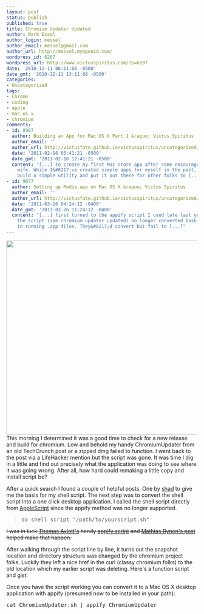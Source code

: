 ```yaml
---
layout: post
status: publish
published: true
title: Chromium Updater Updated
author: Mark Essel
author_login: messel
author_email: messel@gmail.com
author_url: http://messel.myopenid.com/
wordpress_id: 6207
wordpress_url: http://www.victusspiritus.com/?p=6207
date: '2010-12-11 06:11:06 -0500'
date_gmt: '2010-12-11 13:11:06 -0500'
categories:
- Uncategorized
tags:
- Chrome
- coding
- apple
- mac os x
- chromium
comments:
- id: 8967
  author: Building an App for Mac OS X Part 1 &raquo; Victus Spiritus
  author_email: ''
  author_url: http://victusfate.github.io/victusspiritus/uncategorized/2011/02/16/building-an-app-for-mac-os-x-part-1/
  date: '2011-02-16 05:41:21 -0500'
  date_gmt: '2011-02-16 12:41:21 -0500'
  content: "[...] to create my first Mac store app after some encouragement from my
    wife. While I&#8217;ve created simple apps for myself in the past, I wanted to
    build a simple utility and put it out there for other folks to [...]"
- id: 9677
  author: Setting up Redis.app on Mac OS X &raquo; Victus Spiritus
  author_email: ''
  author_url: http://victusfate.github.io/victusspiritus/uncategorized/2011/03/26/setting-up-redis-app-on-mac-os-x/
  date: '2011-03-26 04:24:12 -0400'
  date_gmt: '2011-03-26 11:24:12 -0400'
  content: "[...] first turned to the appify script I used late last year. Unfortunately
    the script (see chromium updater updated) no longer converted bash shell scripts
    in running .app files. They&#8217;d convert but fail to [...]"
---
```

<p><a href="http://commons.wikimedia.org/wiki/File:Chromium_Icon.png"><img src="{{ site.url }}/assets/2010/12/20090607050356Chromium_Icon.png" alt="" title="20090607050356!Chromium_Icon" width="512" height="512" class="aligncenter size-full wp-image-6212" /></a><br />
This morning I determined it was a good time to check for a new release and build for chromium. Low and behold my handy ChromiumUpdater from an old TechCrunch post or a zipped dmg failed to function. I went back to the post via a LifeHacker mention but the script was gone. It was time I dig in a little and find out precisely what the application was doing to see where it was going wrong. After all, how hard could remaking a little copy and install script be?</p>
<p>After a quick search I found a couple of helpful posts. One by <a href="http://www.shad.cc/post/2010/01/How-to-auto-update-Chromium-on-Mac-OS-X,-Linux-and-other">shad</a> to give me the basis for my shell script. The next step was to convert the shell script into a one click desktop application. I called the shell script directly from <a href="http://www.cyberciti.biz/faq/mac-osx-applescript-run-shell-script/">AppleScript</a> since the appify method was no longer supported.</p>
<blockquote>
<div class="gist-file">
<pre>
do shell script "/path/to/yourscript.sh"
</pre>
</div>
</blockquote>
<p><del>I was in luck <a href="http://subtlegradient.com/">Thomas Aylott's</a> handy <a href="https://gist.github.com/672684">appify script</a> and <a href="http://mathiasbynens.be/notes/shell-script-mac-apps">Mathias Bynen's post</a> helped make that happen.</del></p>
<p>After walking through the script line by line, it turns out the snapshot location and directory structure was changed by the chromium project folks. Luckily they left a nice href in the curl (classy chromium folks) to the old location which my earlier script was deleting. Here's a function script and gist:<br />
<script src="https://gist.github.com/737362.js"> </script></p>
<p>Once you have the script working you can convert it to a Mac OS X desktop application with appify (presumed now to be installed in your path):</p>
<pre>
cat ChromiumUpdater.sh | appify ChromiumUpdater
</pre>
